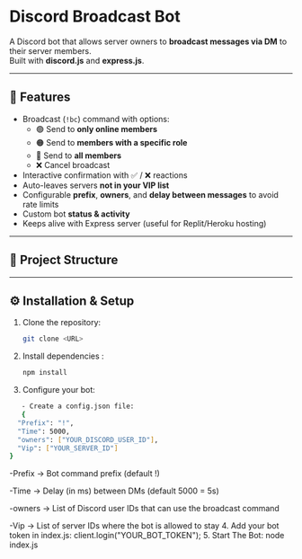# Discord Broadcast Bot

A Discord bot that allows server owners to **broadcast messages via DM** to their server members.  
Built with **discord.js** and **express.js**.

---

## 🚀 Features
- Broadcast (`!bc`) command with options:
  - 🟢 Send to **only online members**
  - 🟠 Send to **members with a specific role**
  - 🔵 Send to **all members**
  - ❌ Cancel broadcast
- Interactive confirmation with ✅ / ❌ reactions
- Auto-leaves servers **not in your VIP list**
- Configurable **prefix**, **owners**, and **delay between messages** to avoid rate limits
- Custom bot **status & activity**
- Keeps alive with Express server (useful for Replit/Heroku hosting)

---

## 📂 Project Structure

---

## ⚙️ Installation & Setup

1. Clone the repository:
   ```bash
   git clone <URL>
2. Install dependencies :
   ```bash
   npm install
4. Configure your bot:
```bash
   - Create a config.json file:
   {
  "Prefix": "!",
  "Time": 5000,
  "owners": ["YOUR_DISCORD_USER_ID"],
  "Vip": ["YOUR_SERVER_ID"]
}
```
-Prefix → Bot command prefix (default !)

-Time → Delay (in ms) between DMs (default 5000 = 5s)

-owners → List of Discord user IDs that can use the broadcast command

-Vip → List of server IDs where the bot is allowed to stay
4. Add your bot token in index.js:
 client.login("YOUR_BOT_TOKEN");
5. Start The Bot:
   node index.js

